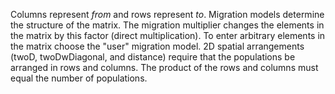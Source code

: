 Columns represent _from_ and rows represent _to_.  Migration models
determine the structure of the matrix.  The migration multiplier
changes the elements in the matrix by this factor (direct
multiplication).  To enter arbitrary elements in the matrix choose the
"user" migration model.  2D spatial arrangements (twoD, twoDwDiagonal,
and distance) require that the populations be arranged in rows and
columns.  The product of the rows and columns must equal the number of
populations.

